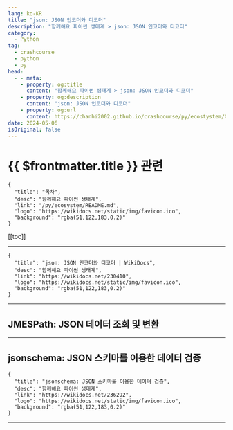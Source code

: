 ```yaml
---
lang: ko-KR
title: "json: JSON 인코더와 디코더"
description: "함께해요 파이썬 생태계 > json: JSON 인코더와 디코더"
category:
  - Python
tag: 
  - crashcourse
  - python
  - py
head:
  - - meta:
    - property: og:title
      content: "함께해요 파이썬 생태계 > json: JSON 인코더와 디코더"
    - property: og:description
      content: "json: JSON 인코더와 디코더"
    - property: og:url
      content: https://chanhi2002.github.io/crashcourse/py/ecostystem/07/json.html
date: 2024-05-06
isOriginal: false
---
```


# {{ $frontmatter.title }} 관련

```component VPCard
{
  "title": "목차",
  "desc": "함께해요 파이썬 생태계",
  "link": "/py/ecosystem/README.md",
  "logo": "https://wikidocs.net/static/img/favicon.ico",
  "background": "rgba(51,122,183,0.2)"
}
```

[[toc]]

---

```component VPCard
{
  "title": "json: JSON 인코더와 디코더 | WikiDocs",
  "desc": "함께해요 파이썬 생태계",
  "link": "https://wikidocs.net/230410",
  "logo": "https://wikidocs.net/static/img/favicon.ico",
  "background": "rgba(51,122,183,0.2)"
}
```

<!-- TODO: 작성 -->

---

## JMESPath: JSON 데이터 조회 및 변환

<SiteInfo
  name="JMESPath: JSON 데이터 조회 및 변환"
  desc="함께해요 파이썬 생태계"
  url="https://wikidocs.net/236294"
  logo="https://wikidocs.net/static/img/favicon.ico"
  preview="https://wikidocs.net/images/page/236294/JMESPath_logo.png"/>

<!-- TODO: 작성 -->

---

## jsonschema: JSON 스키마를 이용한 데이터 검증

```component VPCard
{
  "title": "jsonschema: JSON 스키마를 이용한 데이터 검증",
  "desc": "함께해요 파이썬 생태계",
  "link": "https://wikidocs.net/236292",
  "logo": "https://wikidocs.net/static/img/favicon.ico",
  "background": "rgba(51,122,183,0.2)"
}
```

<!-- TODO: 작성 -->

---

<TagLinks />